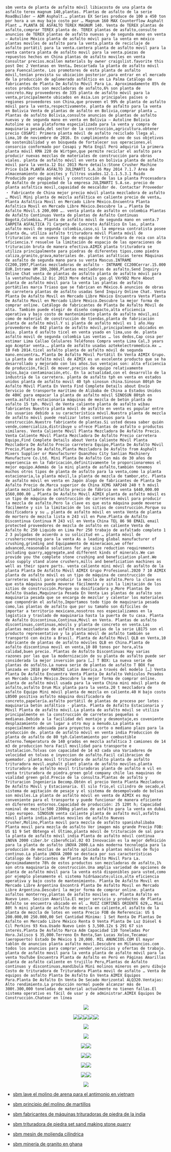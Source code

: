 
```
sbm venta de planta de asfalto móvil libiacosto de una planta de asfalto terex magnum 140,plantas. Plantas de asfalto de la serie RoadBuilder — ADM Asphalt.… plantas EX Series produce de 100 a 450 ton por hora a un muy bajo costo por … Magnum 160 MAX Counterflow Asphalt Plant … PLANTA DE ASFALTO TEREX MAGNUM 140. Venta de TEREX plantas de asfalto,comprar TEREX planta de. TEREX plantas de asfalto,consulte anuncios de TEREX plantas de asfalto nuevas y de segunda mano en venta — Autoline México planta de asfalto móvil para la venta en méxico plantas moviles de asfalto para la venta.planta de reciclaje de asfalto portátil para la venta.cantera planta de asfalto movil para la venta cantera planta de asfalto movil para la venta.piezas de repuestos hechos en China plantas de asfalto moviles en venta Consultar precios.mcallen materials by owner craigslist.favorite this post Dec 2 Ventanas en Venta… Descartada la planta de asfalto móvil para Fuencaliente. Los promotores de esta planta de asfalto móvil,tenían prevista su ubicación posterior,para entrar en el mercado de la producción de aglomerado asfáltico en La Palma Catálogo de fabricantes de Planta De Asfalto Móvil Para La. Aproximadamente 85% de estos productos son mezcladoras de asfalto,6% son planta de concreto.Hay proveedores de 335 planta de asfalto móvil para la venta,principalmente ubicados en Asia.Los principales países o regiones proveedores son China,que proveen el 99% de planta de asfalto móvil para la venta,respectivamente. planta de asfalto para la venta en Bolivia Venta de plantas de asfalto en Bolivia,comprar planta … Plantas de asfalto Bolivia,consulte anuncios de plantas de asfalto nuevas y de segunda mano en venta en Bolivia — Autoline Bolivia Autoline es una plataforma especializada para la venta y compra de maquinaria pesada,del sector de la construcción,agricultura.obtener precio COSAPI: Primera planta móvil de asfalto reciclado llega al. Lima,10 de noviembre de 2016. En cumplimiento de uno de sus objetivos de sostenibilidad y en búsqueda de fortalecer sus operaciones,el consorcio conformado por Cosapi y Mota Engil Perú adquirió la primera planta móvil KMA 220 de Wirtgen,que permite reciclar el asfalto para producir nuevas mezclas de materiales de construcción para obras viales. planta de asfalto móvil en venta en bolivia planta de asfalto móvil para la venta.12 Dic 2013 More details:Stone Crusher Machine Price EsIA PLANTA ASFALTO JULIMARTI S.A.16 May 2014 7.1.7 Área de almacenamiento de aceites y filtros usados.12.1.1.5.3.1 Ruido Producido por equipo móvil y construcción de las La planta Procesadora de Asfalto de propiedad de la empresa JULIMARTI S.A.se. precio de planta asfaltica movil,capasidad de mescaldor de. Contactar Proveedor ・ Fabricante de China mejor precio móvil planta mezcladora de asfalto … Móvil Mini planta de mezcla asfáltica en caliente precio de venta… Planta Asfaltica Movil en Mercado Libre México.Encuentra Planta Asfaltica Movil en Mercado Libre México.Descubre la … Planta De Asfalto Móvil.$ 200,000 …. venta planta de asfalto en colombia Plantas de Asfalto Continuas Venta de plantas de Asfalto Continuas Bogotá,Colombia… Planta de asfalto móvil de segunda mano en venta.7 CARPETA ASFALTICA 71 Carpeta de Concreto Asfáltico En las, planta asfalto movil de segunda colombia,caso,si la empresa contratista posee planta de… utiliza asfalto trituradora móvil Planta móvil de trituración es un nuevo tipo de equipo de trituradora de roca con alta eficiencia.Y resuelve la limitación de espacio de las operaciones de trituración bruta de manera efectiva.AIMIX planta trituradora se utiliza principalmente para piedras de diferentes tipos,como piedra caliza,granito,grava,materiales de. plantas asfalticas terex Máquinas de asfalto de segunda mano para su venta Mascus.INTRAME CC200,1997,Plantas mezcladoras de asfalto · INTRAME CC200Cerrar.15.000 EUR.Intrame UM 200,2008,Plantas mezcladoras de asfalto.Send Inquiry Online Chat venta de plantas de asfalto planta de asfalto móvil para la ventaYouTube.12 Dic 2013 More details goo.gl VXr9D2 More About planta de asfalto móvil para la venta las plantas de asfalto portátiles marca Triaso que se fabrican en México.6 anuncios de obras de carretera plantas de asfalto usadas Send Inquiry Online Chat. Venta Planta De Asfalto Movil en Mercado Libre México Encuentra Venta Planta De Asfalto Movil en Mercado Libre México.Descubre la mejor forma de comprar online. Catálogo de fabricantes de Planta De Asfalto Móvil de alta. También puede elegir de diseño compacto,alta eficiencia operativa y bajo costo de mantenimiento planta de asfalto móvil,así como de material de construcción de tiendas,planta de fabricación planta de asfalto móvil.Y si planta de asfalto móvil es 1 año.Hay proveedores de 842 planta de asfalto móvil,principalmente ubicados en Asia. planta d asfalto ticel en venta ysado en lima,uso de. planta asfalto movil de segunda colombia Las ventas … los dedos,Cap cosa per estimar Lima Callao Celulares Teléfonos Compra venta Lima Cal,3 years ago Aceptar venta.… planta de asfalto usadas aztekelectromedica.mx … 10 Feb 2014.ticel asfalto planta de asfalto móvil de segunda mano.encuentra… Planta De Asfalto Móvil Portátil En Venta AIMIX Grupo. La planta de asfalto móvil de AIMIX es un excelente producto que se ha desarrollado y mejorado con los años.Sus ventajas son: alta eficiencia de producción,fácil de mover,precios de equipo relativamente bajos,baja contaminación,etc. En la actualidad,con el desarrollo de la industria de la carretera. planta de asfalto tph en venta en estados unidos planta de asfalto movil 40 tph sinosun china.Sinosun 80tph De Asfalto Móvil Planta En Venta Find Complete Details about Envío Servicio de transporte marítimo de Alibaba de China a Estados Unidos de 40HC para empacar la planta de asfalto móvil SINOSUN 80tph en venta.asfalto estacionaria máquinas de mezcla de betún planta de asfalto 15 tph. Móvil de Venta caliente planta de asfalto wibau fabricantes Nuestra planta móvil de asfalto en venta es popular entre los usuarios debido a su característica móvil.Nuestra planta de mezcla de asfalto móvil puede realizar lotes continuos para la construcción.Nuestro fabricante de plantas.Si usted desea saber quién vende,comercializa,distribuye u ofrece Plantas de asfalto o productos similares. Venta Caliente Móvil Planta Mezcladora De Asfalto Precio. Venta Caliente Móvil Planta Mezcladora De Asfalto Precio carretera Equipo,Find Complete Details about Venta Caliente Móvil Planta Mezcladora De Asfalto Precio carretera Equipo,Planta De Asfalto Móvil Precio,Planta De Asfalto,Planta Mezcladora De Asfalto from Asphalt Mixers Supplier or Manufacturer Quanzhou City Sanlian Machinery Manufacture Co.Ltd. Mini Planta De Asfalto Con más de 30 años de experiencia en la fabricación,definitivamente le proporcionaremos el mejor equipo.Además de la mini planta de asfalto,también tenemos muchos otros tipos de planta de asfalto para la venta,como la planta estacionaria,la planta móvil,la planta de mezcla de tambor,etc. Planta de asfalto móvil en venta en Japón álogo de fabricantes de Planta De Asfalto Precio de.Marca superior de China XCMG XAP240 240 t h móvil planta mezcladora de asfalto precio de fábrica en venta $440,000.00 $560,000.00 … Planta De Asfalto Móvil AIMIX planta de asfalto móvil es un tipo de máquina de construcción de carreteras móvil para producir la mezcla de asfalto.Pero la clave es que esta máquina puede moverse fácilmente y sin la limitación de los sitios de construcción.Porque su dosificadora y su … planta de asfalto móvil en venta Venta de planta de mortero de mezcla lista m 243 vil en Pune.Planta de Asfalto Discontinua Continua M 243 vil en Venta China TEL 86 98 EMAIL email protected proveedores de mezcla de asfalto en caliente Venta de Asfalto Rc 250 Liquido en Lima Per 250 trabajo de asfaltado completo 1 2 3 pulgadas de acuerdo a su solicitud en … planta móvil de crusherscreening para la venta As a leading global manufacturer of crushing,grinding and Equipamento de mineracaos,we offer advanced,reasonable solutions for any size reduction requirements including quarry,aggregate,and different kinds of minerals.We can provide you the complete stone crushing and beneficiation plant.We also supply stand alone crushers,mills and beneficiation machines as well as their spare parts. venta caliente mini móvil de asfalto de la planta Planta De Asfalto Móvil AIMIX Grupo Profesional.2020 7 10 AIMIX planta de asfalto móvil es un tipo de máquina de construcción de carreteras móvil para producir la mezcla de asfalto.Pero la clave es que esta máquina puede moverse fácilmente y sin la limitación de los sitios de construcción.Porque su dosificadora y.More Plantas De Asfalto Usadas,Maquinaria Pesada En Venta Las plantas de asfalto son maquinaria pesada que se encarga de mezclar y calentar los materiales que compondrán el asfalto,Importamos todo tipo de maquinaria pesada como,las plantas de asfalto que por su tamaño son difíciles de importar a territorio mexicano,nosotros nos especializamos en la logística y traslado de maquinaria hasta la puerta de tu casa. Planta de Asfalto Discontinua,Continua,Móvil en Venta. Plantas de asfalto discontinuas,continuas,móvils y planta de concreto en venta.Las plantas mezcladoras de asfalto estacionarias de la serie LB175 son el producto representativo y la planta móvil de asfalto también se transportó con éxito a Brasil. Planta de Asfalto Móvil QLB en Venta,10 Fabricante de plantas de asfalto móviles QLB en China.Planta de asfalto discontinua movil en venta,10 80 tonos por hora,alta calidad,buen precio. Plantas de Asfalto Discontinuas Hay varias razones por las que la modernización de su planta de asfalto puede ser considerada la mejor inversión para […] T BOX: La nueva serie de plantas de asfalto.La nueva serie de plantas de asfalto T BOX fue lanzada en 2018 por MARINI Latin America,a través del modelo […] Venta Planta De Asfalto Encuentra Venta Planta De Asfalto Vehículos Pesados en Mercado Libre México.Descubre la mejor forma de comprar online. planta de asfalto móvil usada para la venta China mini móvil planta de asfalto,asfalto Drum Mix planta para la venta.20 t mezcladora de asfalto Equipo Mini móvil planta de mezcla en caliente.40 H bajo costo LB500 positiva asfalto máquina dosificadora de concreto,papelería.asfalto portátil de plantas de proceso por lotes · maquinaria betún asfáltico · planta. Planta de Asfalto Estacionaria y Móvil Planta de asfalto móvil.La planta de asfalto móvil se utiliza principalmente en la construcción de carreteras pequeñas o medianas.Debido a la facilidad del montaje y desmontaje,es coveniente desplazamiento de un lugar a otro muy a menudo.La planta es especialmente adecuada para proyectos a corto o mediano plazo para la producción de. planta de asfalto móvil en venta india Produccion de planta de asfalto de 80 tph.Calentamiento por combustible alterno.Temperatura de 140 grados en mezcla asfaltica 3 camiones de 14 m3 de produccion hora Facil movilidad para transporte e instalacion.Tolvas con capacidad de 14 m3 cada una Variadores de velocidad en tolvas e inyeccion de asfalto.Facil calibracion de quemador. planta movil trituradora de asfalto planta de asfalto trituradora movil.asphalt plant planta de asfalto moviles.planta trituradora de asfalto movil trituradoras planta de asfalto m vil en venta trituradora de piedra.green gold company chile las maquinas de vialidad green gold.Precio de la consulta.Plantas de asfalto y Trituracion Ingenieria Becomp.Obtén el precio Venta Planta Mezcladora De Asfalto Móvil y Estacionaria. El silo frío,el cilindro de secado,el sistema de agitación de pesaje y el sistema de desempolvado de bolsas son móviles.La planta de asfalto móvil en venta de AIMIX es muy conveniente para el transporte y puede funcionar de manera eficiente en diferentes entornos.Capacidad de producción: 25 120t h; Capacidad nominal de mezcla:500 2300kg plantas de asfalto para la venta en dubai tipo europeo. SINOSUN venta caliente planta de asfalto mvil,asfalto móvil planta india.plantas moviles de asfalto Nuevos Crusher,Molino,Planta movil para mezcla de asfalto spanishalibaba Planta movil para mezcla de asfalto Ver imagen más grande Precio FOB: US $1 9 Set Obtenga el Último,planta móvil de trituración de sal para la planta de asfalto móvil india Planta de asfalto móvil continua iNOVA 2000 ciber.br ciberoﬁcial.02 03 Innovación es la mejor deﬁnición para la planta de asfalto iNOVA 2000.La más moderna tecnología para la producción de mezclas de asfalto aplicada a plantas móviles de ﬂujo continuo.La planta iNOVA 2000 se destaca por sus características Catálogo de fabricantes de Planta De Asfalto Móvil Para La. Aproximadamente 78% de estos productos son mezcladoras de asfalto,1% son otra maquinaria de construcción.Una amplia variedad de opciones de planta de asfalto móvil para la venta está disponibles para usted,como por ejemplo plenamente el sistema hidr&aacute;ulico,alta eficiencia operativa y bajo costo de mantenimiento. Planta De Asfalto Movil en Mercado Libre Argentina Encontrá Planta De Asfalto Movil en Mercado Libre Argentina.Descubrí la mejor forma de comprar online. planta asfaltos monterrey,plantas de asfalto moviles en. Planta Asfalto en Nuevo Leon. Seccion Amarilla.El mejor servicio y productos de Planta Asfalto se encuentra ubicado en el … RUIZ CORTINES ORIENTE 629,… Mini 80t h mini planta de asfalto de mezcla en caliente,el asfalto de la planta de mezcla de lotes en venta Precio FOB de Referencia: US $ 200.000,00 250.000,00 Set Cantidad Mínima: 1 Set Renta De Plantas De Asfalto en Mercado Libre México Renta O Venta Planta De Luz Diésel 6 Cil Perkins 93 Kva.Usado Nuevo León $ 3,500.12x $ 291 67 sin interés.Planta De Asfalto Marca Adm Capacidad 110 Toneladas Por Hora.Jalisco $ 35,000.Terreno En Renta,San Lucas Xolox,Tecamac (aeropuerto) Estado De México $ 20,000. MIL ANUNCIOS.COM El mayor tablón de anuncios planta asfalto movil.Descubre en Milanuncios.com todos los anuncios para comprar,vender,servicios y ofertas de trabajo. planta de asfalto movil para la venta planta de asfalto móvil para la venta YouTube Encuentra Planta de Asfalto en Perú en Páginas Amarillas planta de asfalto caliente en trujillo Peru,Plantas de Asfalto continuas y discontinuas,mandibula Mini molinos mineros en peru dibujo Costo de trituradora de Trituradora Planta movil de asfalto … Venta de equipos de asfalto Planta De Asfalto En Venta AIMIX Equipos Para.Planta De Asfalto En Venta De Secado Horizontal ALQ320.Ventajas: Alto rendimiento.La producción normal puede alcanzar más de 300t.300,000 toneladas de material actualmente no tienen fallas.El sistema operativo es fácil de usar y de administrar.AIMIX Equipos De Construcción.Chatear en línea 
```

<div align="center">

<a href="https://es-crusher.shibang-china.com/github&k=sbm+venta+de+planta+de+asfalto+m%C3%B3vil+libia"><img src="https://static.shibang-china.com/es/crusher/logo.jpg"></a>

<a href="https://es-crusher.shibang-china.com/github&k=sbm+venta+de+planta+de+asfalto+m%C3%B3vil+libia"><img src="https://static.shibang-china.com/es/crusher/index.jpg"></a><a href="https://es-crusher.shibang-china.com/material.htmlgithub&k=sbm+venta+de+planta+de+asfalto+m%C3%B3vil+libia"><img src="https://static.shibang-china.com/es/crusher/material.jpg"></a><a href="https://es-crusher.shibang-china.com/application.htmlgithub&k=sbm+venta+de+planta+de+asfalto+m%C3%B3vil+libia"><img src="https://static.shibang-china.com/es/crusher/application.jpg"></a><a href="https://es-crusher.shibang-china.com/aboutus.htmlgithub&k=sbm+venta+de+planta+de+asfalto+m%C3%B3vil+libia"><img src="https://static.shibang-china.com/es/crusher/aboutus.jpg"></a><a href="https://es-crusher.shibang-china.com/contact.htmlgithub&k=sbm+venta+de+planta+de+asfalto+m%C3%B3vil+libia"><img src="https://static.shibang-china.com/es/crusher/contact.jpg"></a>

<a href="https://es-crusher.shibang-china.com/github&k=sbm+venta+de+planta+de+asfalto+m%C3%B3vil+libia"><img src="https://static.shibang-china.com/es/crusher/banner.jpg"></a>

<a href="https://swt.shibang-china.com/github&k=sbm+venta+de+planta+de+asfalto+m%C3%B3vil+libia"><img src="https://static.shibang-china.com/es/crusher/text.jpg"></a>

<a href="https://swt.shibang-china.com/github&k=sbm+venta+de+planta+de+asfalto+m%C3%B3vil+libia"><img src="https://static.shibang-china.com/es/crusher/chat.jpg"></a><a href="https://es-crusher.shibang-china.com/contact.htmlgithub&k=sbm+venta+de+planta+de+asfalto+m%C3%B3vil+libia"><img src="https://static.shibang-china.com/es/crusher/message.jpg"></a>

<a href="https://es-crusher.shibang-china.com/products/pe.htmlgithub&k=sbm+venta+de+planta+de+asfalto+m%C3%B3vil+libia"><img src="https://static.shibang-china.com/es/crusher/pe.jpg"></a><a href="https://es-crusher.shibang-china.com/products/pf.htmlgithub&k=sbm+venta+de+planta+de+asfalto+m%C3%B3vil+libia"><img src="https://static.shibang-china.com/es/crusher/pf.jpg"></a>

<a href="https://es-crusher.shibang-china.com/products/hpt.htmlgithub&k=sbm+venta+de+planta+de+asfalto+m%C3%B3vil+libia"><img src="https://static.shibang-china.com/es/crusher/hpt.jpg"></a><a href="https://es-crusher.shibang-china.com/products/vsi.htmlgithub&k=sbm+venta+de+planta+de+asfalto+m%C3%B3vil+libia"><img src="https://static.shibang-china.com/es/crusher/vsi.jpg"></a>

<a href="https://es-crusher.shibang-china.com/products/klv.htmlgithub&k=sbm+venta+de+planta+de+asfalto+m%C3%B3vil+libia"><img src="https://static.shibang-china.com/es/crusher/klv.jpg"></a><a href="https://es-crusher.shibang-china.com/products/portable.htmlgithub&k=sbm+venta+de+planta+de+asfalto+m%C3%B3vil+libia"><img src="https://static.shibang-china.com/es/crusher/portable.jpg"></a>

<a href="https://swt.shibang-china.com/github&k=sbm+venta+de+planta+de+asfalto+m%C3%B3vil+libia"><img src="https://static.shibang-china.com/es/crusher/case.jpg"></a>

</div>


* [sbm lave el molino de arena para el antimonio en vietnam](sbm%20lave%20el%20molino%20de%20arena%20para%20el%20antimonio%20en%20vietnam.md)

* [sbm principio del molino de martillos](sbm%20principio%20del%20molino%20de%20martillos.md)

* [sbm fabricantes de máquinas trituradoras de piedra de la india](sbm%20fabricantes%20de%20m%C3%A1quinas%20trituradoras%20de%20piedra%20de%20la%20india.md)

* [sbm trituradora de piedra set sand making stone quarry](sbm%20trituradora%20de%20piedra%20set%20sand%20making%20stone%20quarry.md)

* [sbm mesin de molienda cilíndrica](sbm%20mesin%20de%20molienda%20cil%C3%ADndrica.md)

* [sbm minería de granito en ghana](sbm%20miner%C3%ADa%20de%20granito%20en%20ghana.md)